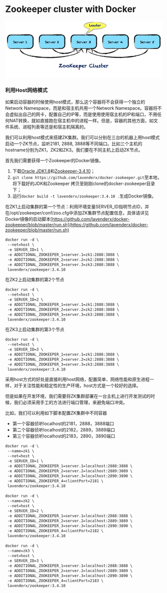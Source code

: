 # Zookeeper cluster with Docker

![Zookeeper Cluster](zookeeper-cluster-diagram.png)


### 利用Host网络模式

如果启动容器的时候使用host模式，那么这个容器将不会获得一个独立的Network Namespace，而是和宿主机共用一个Network Namespace。容器将不会虚拟出自己的网卡，配置自己的IP等，而是使用使用宿主机的IP和端口，不用任何NAT转换，就如直接跑在宿主机中的进程一样。但是，容器的其他方面，如文件系统、进程列表等还是和宿主机隔离的。

我们可以利用host模式来搭建ZK集群。我们可以分别在三台的机器上用host模式启动一个ZK节点，监听2181, 2888, 3888等不同端口。比如三个主机的hostname分别为ZK1，ZK2和ZK3。我们要在不同主机上启动ZK节点。

首先我们需要获得一个Zookeeper的Docker镜像。

1. 下载[Oracle JDK1.8](http://download.oracle.com/otn-pub/java/jdk/8u121-b13/jdk-8u121-linux-x64.tar.gz)和[Zookeeper-3.4.10](http://ftp.riken.jp/net/apache/zookeeper/zookeeper-3.4.10/zookeeper-3.4.10.tar.gz)；
2. `git clone https://github.com/lavenderx/docker-zookeeper.git`至本地，将下载好的JDK和Zookeeper 拷贝至刚刚clone的docker-zookeeper目录下；
3. 运行`docker build -t lavenderx/zookeeper:3.4.10 .`生成Docker镜像。

在ZK1上启动集群的第一个节点：利用环境变量SERVER_ID指明节点ID，并在/opt/zookeeper/conf/zoo.cfg中添加ZK集群节点配置信息，具体请详见Docker镜像的启动脚本[https://github.com/lavenderx/docker-zookeeper/blob/master/run.sh](https://github.com/lavenderx/docker-zookeeper/blob/master/run.sh)

```
docker run -d \
 --net=host \
 -e SERVER_ID=1 \
 -e ADDITIONAL_ZOOKEEPER_1=server.1=zk1:2888:3888 \
 -e ADDITIONAL_ZOOKEEPER_2=server.2=zk2:2888:3888 \
 -e ADDITIONAL_ZOOKEEPER_3=server.3=zk3:2888:3888 \
 lavenderx/zookeeper:3.4.10
```

在ZK2上启动集群的第2个节点

```
docker run -d \
 --net=host \
 -e SERVER_ID=2 \
 -e ADDITIONAL_ZOOKEEPER_1=server.1=zk1:2888:3888 \
 -e ADDITIONAL_ZOOKEEPER_2=server.2=zk2:2888:3888 \
 -e ADDITIONAL_ZOOKEEPER_3=server.3=zk3:2888:3888 \
 lavenderx/zookeeper:3.4.10 
```

在ZK3上启动集群的第3个节点

```
docker run -d \
 --net=host \
 -e SERVER_ID=3 \
 -e ADDITIONAL_ZOOKEEPER_1=server.1=zk1:2888:3888 \
 -e ADDITIONAL_ZOOKEEPER_2=server.2=zk2:2888:3888 \
 -e ADDITIONAL_ZOOKEEPER_3=server.3=zk3:2888:3888 \
 lavenderx/zookeeper:3.4.10
```

采用host方式的好处是直接利用host网络，配置简单、网络性能和原生进程一样，对于关注性能和稳定性的生产环境，host方式是一个较好的选择。

但是如果在开发环境，我们需要将ZK集群部署在一台主机上进行开发测试的时候，我们必须采用手工的方法进行端口管理，来避免端口冲突。

比如，我们可以利用如下脚本配置ZK集群中不同容器

- 第一个容器侦听localhost的2181，2888，3888端口
- 第二个容器侦听localhost的2182，2889，3889端口
- 第三个容器侦听localhost的2183，2890，3890端口
 

```
docker run -d \
 --name=zk1 \
 --net=host \
 -e SERVER_ID=1 \
 -e ADDITIONAL_ZOOKEEPER_1=server.1=localhost:2888:3888 \
 -e ADDITIONAL_ZOOKEEPER_2=server.2=localhost:2889:3889 \
 -e ADDITIONAL_ZOOKEEPER_3=server.3=localhost:2890:3890 \
 -e ADDITIONAL_ZOOKEEPER_4=clientPort=2181 \
 lavenderx/zookeeper:3.4.10

docker run -d \
 --name=zk2 \
 --net=host \
 -e SERVER_ID=2 \
 -e ADDITIONAL_ZOOKEEPER_1=server.1=localhost:2888:3888 \
 -e ADDITIONAL_ZOOKEEPER_2=server.2=localhost:2889:3889 \
 -e ADDITIONAL_ZOOKEEPER_3=server.3=localhost:2890:3890 \
 -e ADDITIONAL_ZOOKEEPER_4=clientPort=2182 \
 lavenderx/zookeeper:3.4.10

docker run -d \
 --name=zk3 \
 --net=host \
 -e SERVER_ID=3 \
 -e ADDITIONAL_ZOOKEEPER_1=server.1=localhost:2888:3888 \
 -e ADDITIONAL_ZOOKEEPER_2=server.2=localhost:2889:3889 \
 -e ADDITIONAL_ZOOKEEPER_3=server.3=localhost:2890:3890 \
 -e ADDITIONAL_ZOOKEEPER_4=clientPort=2183 \
 lavenderx/zookeeper:3.4.10
```

